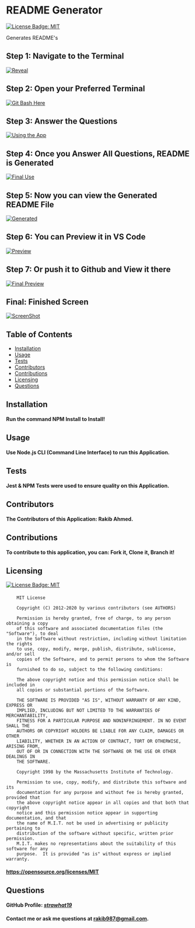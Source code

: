 
  # README Generator

  [![License Badge: MIT](https://img.shields.io/badge/License-MIT-blue.svg)](https://opensource.org/licenses/MIT)

  Generates README's

  ## Step 1: Navigate to the Terminal
  [![Reveal](./showcase/reveal.gif)](./showcase/reveal.gif)
  ## Step 2: Open your Preferred Terminal
  [![Git Bash Here](./showcase/gitbashhere.gif)](./showcase/gitbashhere.gif)
  ## Step 3: Answer the Questions
  [![Using the App](./showcase/usingtheApp.gif)](./showcase/usingtheApp.gif)
  ## Step 4: Once you Answer All Questions, README is Generated
  [![Final Use](./showcase/finalUse.gif)](./showcase/finalUse.gif)
  ## Step 5: Now you can view the Generated README File
  [![Generated](./showcase/generated.gif)](./showcase/generated.gif)
  ## Step 6: You can Preview it in VS Code
  [![Preview](./showcase/preview.gif)](./showcase/preview.gif)
  ## Step 7: Or push it to Github and View it there
  [![Final Preview](./showcase/finalPreview.gif)](./showcase/finalPreview.gif)

  ## Final: Finished Screen
  [![ScreenShot](./showcase/screenshot.JPG)](./showcase/screenshot.JPG)

  ## Table of Contents  
  * [Installation](#installation)  
  * [Usage](#usage) 
  * [Tests](#tests)
  * [Contributors](#contributors)
  * [Contributions](#contributions)
  * [Licensing](#licensing)
  * [Questions](#questions)

  ## Installation
  #### Run the command NPM Install to Install!
  
  ## Usage
  #### Use Node.js CLI (Command Line Interface) to run this Application.
  
  ## Tests
  #### Jest & NPM Tests were used to ensure quality on this Application.

  ## Contributors
  #### The Contributors of this Application: Rakib Ahmed.

  ## Contributions
  #### To contribute to this application, you can: Fork it, Clone it, Branch it!

  ## Licensing
  [![License Badge: MIT](https://img.shields.io/badge/License-MIT-blue.svg)](https://opensource.org/licenses/MIT)
  #### 
        MIT License

        Copyright (C) 2012-2020 by various contributors (see AUTHORS)

        Permission is hereby granted, free of charge, to any person obtaining a copy
        of this software and associated documentation files (the "Software"), to deal
        in the Software without restriction, including without limitation the rights
        to use, copy, modify, merge, publish, distribute, sublicense, and/or sell
        copies of the Software, and to permit persons to whom the Software is
        furnished to do so, subject to the following conditions:

        The above copyright notice and this permission notice shall be included in
        all copies or substantial portions of the Software.

        THE SOFTWARE IS PROVIDED "AS IS", WITHOUT WARRANTY OF ANY KIND, EXPRESS OR
        IMPLIED, INCLUDING BUT NOT LIMITED TO THE WARRANTIES OF MERCHANTABILITY,
        FITNESS FOR A PARTICULAR PURPOSE AND NONINFRINGEMENT. IN NO EVENT SHALL THE
        AUTHORS OR COPYRIGHT HOLDERS BE LIABLE FOR ANY CLAIM, DAMAGES OR OTHER
        LIABILITY, WHETHER IN AN ACTION OF CONTRACT, TORT OR OTHERWISE, ARISING FROM,
        OUT OF OR IN CONNECTION WITH THE SOFTWARE OR THE USE OR OTHER DEALINGS IN
        THE SOFTWARE.
        
        Copyright 1998 by the Massachusetts Institute of Technology.

        Permission to use, copy, modify, and distribute this software and its
        documentation for any purpose and without fee is hereby granted, provided that
        the above copyright notice appear in all copies and that both that copyright
        notice and this permission notice appear in supporting documentation, and that
        the name of M.I.T. not be used in advertising or publicity pertaining to
        distribution of the software without specific, written prior permission.
        M.I.T. makes no representations about the suitability of this software for any
        purpose.  It is provided "as is" without express or implied warranty.
  #### https://opensource.org/licenses/MIT
  
  ## Questions
  #### GitHub Profile: [*strawhat19*](https://github.com/strawhat19)
  #### Contact me or ask me questions at [rakib987@gmail.com](mailto:rakib987@gmail.com).
  